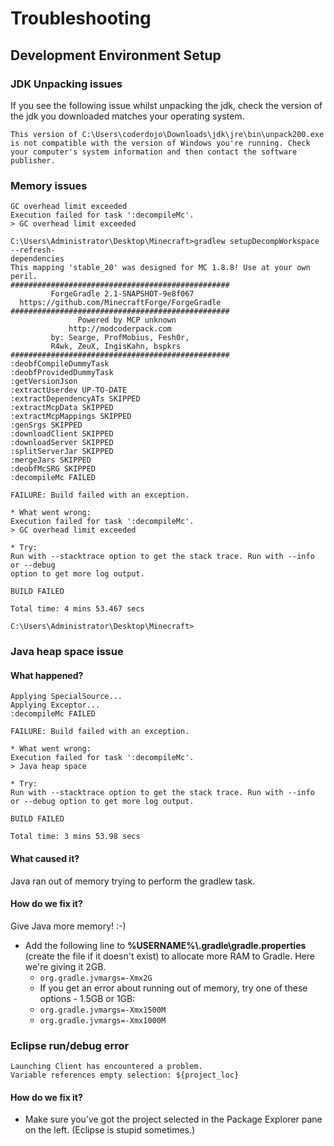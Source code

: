 # Troubleshooting
## Development Environment Setup
### JDK Unpacking issues
If you see the following issue whilst unpacking the jdk, check the version of the jdk you downloaded matches your operating system.

````
This version of C:\Users\coderdojo\Downloads\jdk\jre\bin\unpack200.exe is not compatible with the version of Windows you're running. Check your computer's system information and then contact the software publisher.
````

### Memory issues

````
GC overhead limit exceeded
Execution failed for task ':decompileMc'.
> GC overhead limit exceeded

C:\Users\Administrator\Desktop\Minecraft>gradlew setupDecompWorkspace --refresh-
dependencies
This mapping 'stable_20' was designed for MC 1.8.8! Use at your own peril.
#################################################
         ForgeGradle 2.1-SNAPSHOT-9e8f067
  https://github.com/MinecraftForge/ForgeGradle
#################################################
               Powered by MCP unknown
             http://modcoderpack.com
         by: Searge, ProfMobius, Fesh0r,
         R4wk, ZeuX, IngisKahn, bspkrs
#################################################
:deobfCompileDummyTask
:deobfProvidedDummyTask
:getVersionJson
:extractUserdev UP-TO-DATE
:extractDependencyATs SKIPPED
:extractMcpData SKIPPED
:extractMcpMappings SKIPPED
:genSrgs SKIPPED
:downloadClient SKIPPED
:downloadServer SKIPPED
:splitServerJar SKIPPED
:mergeJars SKIPPED
:deobfMcSRG SKIPPED
:decompileMc FAILED

FAILURE: Build failed with an exception.

* What went wrong:
Execution failed for task ':decompileMc'.
> GC overhead limit exceeded

* Try:
Run with --stacktrace option to get the stack trace. Run with --info or --debug
option to get more log output.

BUILD FAILED

Total time: 4 mins 53.467 secs

C:\Users\Administrator\Desktop\Minecraft>
````


### Java heap space issue
#### What happened?

````
Applying SpecialSource...
Applying Exceptor...
:decompileMc FAILED

FAILURE: Build failed with an exception.

* What went wrong:
Execution failed for task ':decompileMc'.
> Java heap space

* Try:
Run with --stacktrace option to get the stack trace. Run with --info or --debug option to get more log output.

BUILD FAILED

Total time: 3 mins 53.98 secs
````
#### What caused it?
Java ran out of memory trying to perform the gradlew task.

#### How do we fix it?
Give Java more memory! :-)
- Add the following line to **%USERNAME%\\.gradle\\gradle.properties** (create the file if it doesn't exist) to allocate more RAM to Gradle. Here we're giving it 2GB.
  - ````org.gradle.jvmargs=-Xmx2G````
  - If you get an error about running out of memory, try one of these options - 1.5GB or 1GB:
  - ````org.gradle.jvmargs=-Xmx1500M````
  - ````org.gradle.jvmargs=-Xmx1000M````

### Eclipse run/debug error

````
Launching Client has encountered a problem.
Variable references empty selection: ${project_loc}
````
#### How do we fix it?
- Make sure you’ve got the project selected in the Package Explorer pane on the left. (Eclipse is stupid sometimes.)
